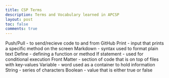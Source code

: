 ```yaml
---
title: CSP Terms
description: Terms and Vocabulary learned in APCSP
layout: post
toc: false
comments: true
---
```


Push/Pull - to send/recieve code to and from GitHub
Print - input that prints a specific method on the screen
Markdown - syntax used to format plain text
Define - defining a function or method
If statement - used for conditional execution
Front Matter - section of code that is on top of files with key-values
Variable - word used as a container to hold information
String - series of characters
Boolean - value that is either true or false
